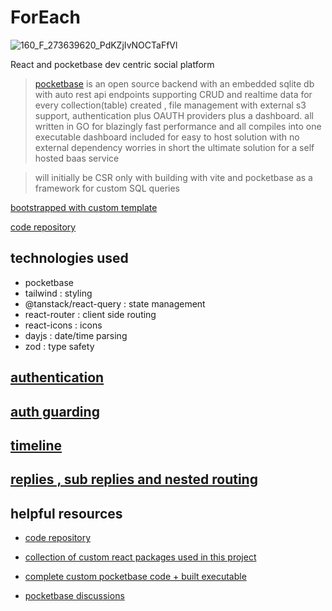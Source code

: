 # ForEach

![160_F_273639620_PdKZjIvNOCTaFfVl](https://user-images.githubusercontent.com/72096712/230766165-40e4c6bf-c8e4-4318-b653-48322fc6ca5f.png)


React and pocketbase dev centric social platform

> [pocketbase](https://pocketbase.io/) is an open source backend with an embedded sqlite db with auto rest api endpoints supporting CRUD and realtime data for every collection(table) created ,
file management with external s3 support, authentication plus OAUTH providers plus a dashboard.
all written in GO for blazingly fast performance and all compiles into one executable  dashboard included for easy to host solution with no external dependency worries
in short the ultimate solution for a self hosted baas service


> will initially be CSR only with building with vite and pocketbase as a framework for custom SQL queries

[bootstrapped with custom template](https://github.com/tigawanna/vite-react-starter#README.md)

[code repository](https://github.com/tigawanna/devhub)

## technologies used
- pocketbase
- tailwind : styling
- @tanstack/react-query : state management
- react-router : client side routing
- react-icons : icons
- dayjs : date/time parsing
- zod : type safety



## [authentication](docs/authentication.md)

## [auth guarding](docs/authgurad.md)

## [timeline](docs/timeline.md)

## [replies , sub replies and nested routing](docs/nested-routing.md)









## helpful resources
- [code repository](https://github.com/tigawanna/devhub)

- [collection of custom react packages used in this project](https://www.npmjs.com/package/@denniskinuthia/tiny-pkgs)

- [complete custom pocketbase code + built executable](https://github.com/tigawanna/devhub-backend.git)

- [pocketbase discussions](https://github.com/pocketbase/pocketbase/discussions) 
